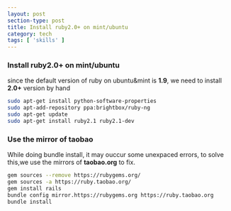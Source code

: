 ```yaml
---
layout: post
section-type: post
title: Install ruby2.0+ on mint/ubuntu
category: tech
tags: [ 'skills' ]
---
```


### Install ruby2.0+ on mint/ubuntu
since the default version of ruby on ubuntu&mint is **1.9**, we need to install **2.0+** version by hand

```zsh
sudo apt-get install python-software-properties
sudo apt-add-repository ppa:brightbox/ruby-ng
sudo apt-get update
sudo apt-get install ruby2.1 ruby2.1-dev
```

### Use the mirror of taobao
While doing bundle install, it may ouccur some unexpaced errors, to solve this,we use the mirrors of **taobao.org** to fix.

```zsh
gem sources --remove https://rubygems.org/
gem sources -a https://ruby.taobao.org/
gem install rails
bundle config mirror.https://rubygems.org https://ruby.taobao.org
bundle install
```
